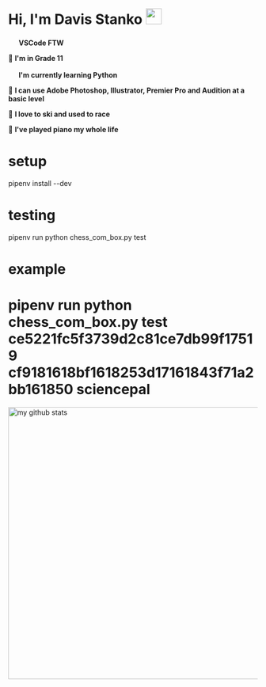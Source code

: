 # Hi, I'm Davis Stanko <img height="32" width="32" src="https://raw.githubusercontent.com/sciencepal/sciencepal/master/assets/Hi.gif" />

 <img height="17" width="17" src="https://simpleicons.org/icons/visualstudiocode.svg" /> **VSCode FTW**

🏫 **I'm in Grade 11**

 <img height="17" width="17" src="https://simpleicons.org/icons/python.svg" /> **I'm currently learning Python**
 
🎨 **I can use Adobe Photoshop, Illustrator, Premier Pro and Audition at a basic level**

🎿 **I love to ski and used to race**

🎹 **I've played piano my whole life**

# setup
pipenv install --dev
# testing
pipenv run python chess_com_box.py test <gist-id> <github-token> <user>
# example
# pipenv run python chess_com_box.py test ce5221fc5f3739d2c81ce7db99f17519 cf9181618bf1618253d17161843f71a2bb161850 sciencepal

<img src="https://github-readme-stats.vercel.app/api?username=davisstanko&show_icons=true&theme=dark" alt="my github stats" width="550"/>
